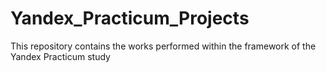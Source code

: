 # Yandex_Practicum_Projects
This repository contains the works performed within the framework of the Yandex Practicum study

